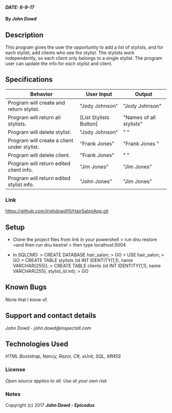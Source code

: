 #### _DATE: 6-9-17_

#### By _**John Dowd**_

## Description

This program gives the user the opportunity to add a list of stylists, and for each stylist, add clients who see the stylist. The stylists work independently, so each client only belongs to a single stylist. The program user can update the info for each stylist and client.


## Specifications
|Behavior| User Input| Output |
|---|---|---|
|Program will create and return stylist. |"Jody Johnson"| "Jody Johnson"|
|Program will return all stylists. | [List Stylists Button] | "Names of all stylists"|
|Program will delete stylist. |"Jody Johnson"| " "|
|Program will create a client under stylist. |"Frank Jones"| "Frank Jones "|
|Program will delete client. |"Frank Jones"| " "|
|Program will return edited client info. |"Jim Jones"| "Jim Jones"|
|Program will return edited stylist info. |"John Jones"| "Jim Jones"|

### Link
https://github.com/irishdowd10/HairSalonApp.git

## Setup

* Clone the project files from link in your powershell > run dnu restore >and then run dnu kestrel > then type localhost:5004


* In SQLCMD: > CREATE DATABASE hair_salon; > GO > USE hair_salon; > GO > CREATE TABLE stylists (id INT IDENTITY(1,1), name VARCHAR(255)); > CREATE TABLE clients (id INT IDENTITY(1,1), name VARCHAR(255), stylist_id int); > GO



## Known Bugs
None that I know of.

## Support and contact details

_John Dowd - john.dowd@inspectall.com_

## Technologies Used

_HTML Bootstrap, Nancy, Razor, C#, xUnit, SQL, MMSS_

### License

*Open source applies to all. Use at your own risk*

### Notes

Copyright (c) 2017 **_John Dowd - Epicodus_**
